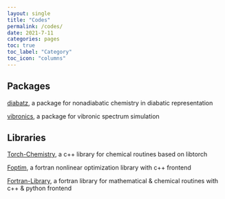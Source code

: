 ```yaml
---
layout: single
title: "Codes"
permalink: /codes/
date: 2021-7-11
categories: pages
toc: true
toc_label: "Category"
toc_icon: "columns"
---
```

## Packages
[diabatz](https://github.com/YifanShenSZ/diabatz), a package for nonadiabatic chemistry in diabatic representation

[vibronics](https://github.com/YifanShenSZ/vibronics), a package for vibronic spectrum simulation 

## Libraries
[Torch-Chemistry](https://github.com/YifanShenSZ/Torch-Chemistry), a c++ library for chemical routines based on libtorch

[Foptim](https://github.com/YifanShenSZ/Foptim), a fortran nonlinear optimization library with c++ frontend

[Fortran-Library](https://github.com/YifanShenSZ/Fortran-Library), a fortran library for mathematical & chemical routines with c++ & python frontend